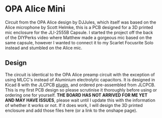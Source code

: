 # OPA Alice Mini

Circuit from the OPA Alice design by DJJules, which itself was based on the Alice microphone by Scott Helmke, this is a PCB designed for a 3D printed mic enclosure for the JLI-2555B Capsule. I started the project off the back of the DIYPerks video where Matthew made a gorgeous mic based on the same capsule, however I wanted to connect it to my Scarlet Focusrite Solo instead and stumbled on the Alice mic. 

## Design

The circuit is identical to the OPA Alice preamp circuit with the exception of using MLCC's instead of Aluminium electrolytic capacitors. It is designed in Kicad 8 with the JLCPCB [plugin](https://github.com/Bouni/kicad-jlcpcb-tools), and ordered pre-assembled from JLCPCB. This is my first PCB design so please scrutinise it thoroughly before using or ordering one for yourself. **THE BOARD HAS NOT ARRIVED FOR ME YET AND MAY HAVE ISSUES**, please wait until I update this with the information of whether it works or not. If it does work, I will design the 3D printed enclosure and add those files here (or a link to the onshape page).
